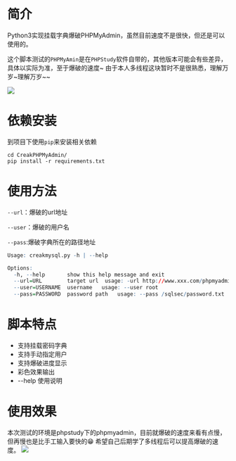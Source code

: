 # 简介

Python3实现挂载字典爆破PHPMyAdmin，虽然目前速度不是很快，但还是可以使用的。

这个脚本测试的`PHPMyAmin`是在`PHPStudy`软件自带的，其他版本可能会有些差异，具体以实际为准，至于爆破的速度~ 由于本人多线程这块暂时不是很熟悉，理解万岁~理解万岁~~

![](http://image.3001.net/images/20180717/1531819233472.png)  

# 依赖安装

到项目下使用`pip`来安装相关依赖

```shell
cd CreakPHPMyAdmin/
pip install -r requirements.txt
```

# 使用方法

`--url`：爆破的url地址

`--user`：爆破的用户名

`--pass`:爆破字典所在的路径地址

```r
Usage: creakmysql.py -h | --help

Options:
  -h, --help       show this help message and exit
  --url=URL        target url  usage: -url http://www.xxx.com/phpmyadmin
  --user=USERNAME  username   usage: --user root
  --pass=PASSWORD  password path   usage: --pass /sqlsec/password.txt
```

# 脚本特点

- 支持挂载密码字典
- 支持手动指定用户
- 支持爆破进度显示
- 彩色效果输出
- --help 使用说明

# 使用效果

本次测试的环境是phpstudy下的phpmyadmin，目前就爆破的速度来看有点慢，但再慢也是比手工输入要快的😁 希望自己后期学了多线程后可以提高爆破的速度。
![](http://image.3001.net/images/20180709/15311358833281.png)  